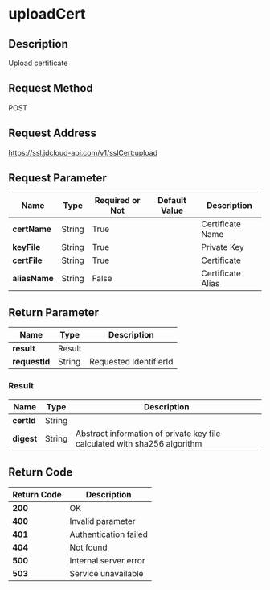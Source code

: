 # uploadCert


## Description
Upload certificate

## Request Method
POST

## Request Address
https://ssl.jdcloud-api.com/v1/sslCert:upload


## Request Parameter
|Name|Type|Required or Not|Default Value|Description|
|---|---|---|---|---|
|**certName**|String|True| |Certificate Name|
|**keyFile**|String|True| |Private Key|
|**certFile**|String|True| |Certificate|
|**aliasName**|String|False| |Certificate Alias|


## Return Parameter
|Name|Type|Description|
|---|---|---|
|**result**|Result| |
|**requestId**|String|Requested IdentifierId|

### Result
|Name|Type|Description|
|---|---|---|
|**certId**|String| |
|**digest**|String|Abstract information of private key file calculated with sha256 algorithm|

## Return Code
|Return Code|Description|
|---|---|
|**200**|OK|
|**400**|Invalid parameter|
|**401**|Authentication failed|
|**404**|Not found|
|**500**|Internal server error|
|**503**|Service unavailable|
